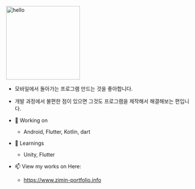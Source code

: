 <img src="https://media3.giphy.com/media/Q7SKqn3G97xpmfSOvG/source.gif" alt="hello" width="200" height="200">

- 모바일에서 돌아가는 프로그램 만드는 것을 좋아합니다. 
- 개발 과정에서 불편한 점이 있으면 그것도 프로그램을 제작해서 해결해보는 편입니다. 


- 🔭 Working on
  - Android, Flutter, Kotlin, dart
  
- 🌱 Learnings
  - Unity, Flutter 
  
- 📫 View my works on Here: 
  - https://www.zimin-portfolio.info



<!--
**wlals822/wlals822** is a ✨ _special_ ✨ repository because its `README.md` (this file) appears on your GitHub profile.

Here are some ideas to get you started:

- 🔭 I’m currently working on ...
- 🌱 I’m currently learning ...
- 👯 I’m looking to collaborate on ...
- 🤔 I’m looking for help with ...
- 💬 Ask me about ...
- 📫 How to reach me: ...
- 😄 Pronouns: ...
- ⚡ Fun fact: ...
-->
